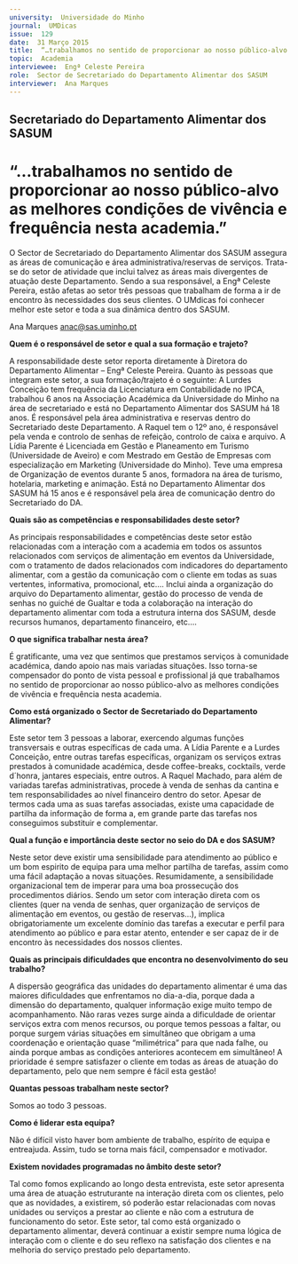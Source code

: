 ```yaml
---
university:  Universidade do Minho
journal:  UMDicas
issue:  129
date:  31 Março 2015
title:  “…trabalhamos no sentido de proporcionar ao nosso público-alvo as melhores condições de vivência e frequência nesta academia.”
topic:  Academia
interviewee:  Engª Celeste Pereira
role:  Sector de Secretariado do Departamento Alimentar dos SASUM
interviewer:  Ana Marques
---
```

 

##  Secretariado do Departamento Alimentar dos SASUM 


# “…trabalhamos no sentido de proporcionar ao nosso público-alvo as melhores condições de vivência e frequência nesta academia.”

O Sector de Secretariado do Departamento Alimentar dos SASUM assegura as áreas de comunicação e área administrativa/reservas de serviços. Trata-se do setor de atividade que inclui talvez as áreas mais divergentes de atuação deste Departamento. Sendo a sua responsável, a Engª Celeste Pereira, estão afetas ao setor três pessoas que trabalham de forma a ir de encontro às necessidades dos seus clientes.
O UMdicas foi conhecer melhor este setor e toda a sua dinâmica dentro dos SASUM.


Ana Marques 
anac@sas.uminho.pt 

 
**Quem é o responsável de setor e qual a sua formação e trajeto?**

A responsabilidade deste setor reporta diretamente à Diretora do Departamento Alimentar – Engª Celeste Pereira.
Quanto às pessoas que integram este setor, a sua formação/trajeto é o seguinte: A Lurdes Conceição tem frequência da Licenciatura em Contabilidade no IPCA, trabalhou 6 anos na Associação Académica da Universidade do Minho na área de secretariado e está no Departamento Alimentar dos SASUM há 18 anos. É responsável pela área administrativa e reservas dentro do Secretariado deste Departamento.
A Raquel tem o 12º ano, é responsável pela venda e controlo de senhas de refeição, controlo de caixa e arquivo.
A Lídia Parente é Licenciada em Gestão e Planeamento em Turismo (Universidade de Aveiro) e com Mestrado em Gestão de Empresas com especialização em Marketing (Universidade do Minho). Teve uma empresa de Organização de eventos durante 5 anos, formadora na área de turismo, hotelaria, marketing e animação. Está no Departamento Alimentar dos SASUM há 15 anos e é responsável pela área de comunicação dentro do Secretariado do DA.

 
**Quais são as competências e responsabilidades deste setor?**

As principais responsabilidades e competências deste setor estão relacionadas com a interação com a academia em todos os assuntos relacionados com serviços de alimentação em eventos da Universidade, com o tratamento de dados relacionados com indicadores do departamento alimentar, com a gestão da comunicação com o cliente em todas as suas vertentes, informativa, promocional, etc….
Inclui ainda a organização do arquivo do Departamento alimentar, gestão do processo de venda de senhas no guiché de Gualtar e toda a colaboração na interação do departamento alimentar com toda a estrutura interna dos SASUM, desde recursos humanos, departamento financeiro, etc….

 
**O que significa trabalhar nesta área?**

É gratificante, uma vez que sentimos que prestamos serviços à comunidade académica, dando apoio nas mais variadas situações. Isso torna-se compensador do ponto de vista pessoal e profissional já que trabalhamos no sentido de proporcionar ao nosso público-alvo as melhores condições de vivência e frequência nesta academia.

 
**Como está organizado o Sector de Secretariado do Departamento Alimentar?**

Este setor tem 3 pessoas a laborar, exercendo algumas funções transversais e outras específicas de cada uma. A Lídia Parente e a Lurdes Conceição, entre outras tarefas específicas, organizam os serviços extras prestados à comunidade académica, desde coffee-breaks, cocktails, verde d´honra, jantares especiais, entre outros. A Raquel Machado, para além de variadas tarefas administrativas, procede à venda de senhas da cantina e tem responsabilidades ao nível financeiro dentro do setor. Apesar de termos cada uma as suas tarefas associadas, existe uma capacidade de partilha da informação de forma a, em grande parte das tarefas nos conseguimos substituir e complementar.

 
**Qual a função e importância deste sector no seio do DA e dos SASUM?**

Neste setor deve existir uma sensibilidade para atendimento ao público e um bom espirito de equipa para uma melhor partilha de tarefas, assim como uma fácil adaptação a novas situações.
Resumidamente, a sensibilidade organizacional tem de imperar para uma boa prossecução dos procedimentos diários. Sendo um setor com interação direta com os clientes (quer na venda de senhas, quer organização de serviços de alimentação em eventos, ou gestão de reservas…), implica obrigatoriamente um excelente domínio das tarefas a executar e perfil para atendimento ao público e para estar atento, entender e ser capaz de ir de encontro às necessidades dos nossos clientes.

 
**Quais as principais dificuldades que encontra no desenvolvimento do seu trabalho?**

A dispersão geográfica das unidades do departamento alimentar é uma das maiores dificuldades que enfrentamos no dia-a-dia, porque dada a dimensão do departamento, qualquer informação exige muito tempo de acompanhamento. Não raras vezes surge ainda a dificuldade de orientar serviços extra com menos recursos, ou porque temos pessoas a faltar, ou porque surgem várias situações em simultâneo que obrigam a uma coordenação e orientação quase “milimétrica” para que nada falhe, ou ainda porque ambas as condições anteriores acontecem em simultâneo!
A prioridade é sempre satisfazer o cliente em todas as áreas de atuação do departamento, pelo que nem sempre é fácil esta gestão!

 
**Quantas pessoas trabalham neste sector?**

Somos ao todo 3 pessoas.

 
**Como é liderar esta equipa?**

Não é difícil visto haver bom ambiente de trabalho, espírito de equipa e entreajuda. Assim, tudo se torna mais fácil, compensador e motivador.

 
**Existem novidades programadas no âmbito deste setor?**

Tal como fomos explicando ao longo desta entrevista, este setor apresenta uma área de atuação estruturante na interação direta com os clientes, pelo que as novidades, a existirem, só poderão estar relacionadas com novas unidades ou serviços a prestar ao cliente e não com a estrutura de funcionamento do setor. Este setor, tal como está organizado o departamento alimentar, deverá continuar a existir sempre numa lógica de interação com o cliente e do seu reflexo na satisfação dos clientes e na melhoria do serviço prestado pelo departamento.

